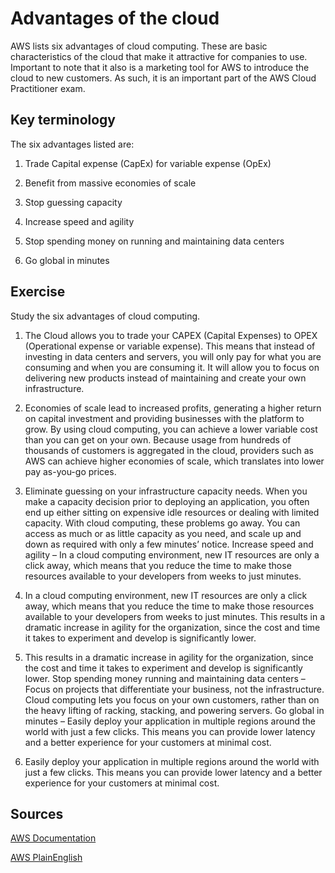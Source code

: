 # Advantages of the cloud

AWS lists six advantages of cloud computing. These are basic characteristics of the cloud that make it attractive for companies to use. Important to note that it also is a marketing tool for AWS to introduce the cloud to new customers. As such, it is an important part of the AWS Cloud Practitioner exam.


## Key terminology

The six advantages listed are:

1. Trade Capital expense (CapEx) for variable expense (OpEx)

2. Benefit from massive economies of scale

3. Stop guessing capacity

4. Increase speed and agility

5. Stop spending money on running and maintaining data centers

6. Go global in minutes


## Exercise

Study the six advantages of cloud computing.

1. The Cloud allows you to trade your CAPEX (Capital Expenses) to OPEX (Operational expense or variable expense). This means that instead of investing in data centers and servers, you will only pay for what you are consuming and when you are consuming it. It will allow you to focus on delivering new products instead of maintaining and create your own infrastructure.

2. Economies of scale lead to increased profits, generating a higher return on capital investment and providing businesses with the platform to grow.
By using cloud computing, you can achieve a lower variable cost than you can get on your own. Because usage from hundreds of thousands of customers is aggregated in the cloud, providers such as AWS can achieve higher economies of scale, which translates into lower pay as-you-go prices.

3. Eliminate guessing on your infrastructure capacity needs. When you make a capacity decision prior to deploying an application, you often end up either sitting on expensive idle resources or dealing with limited capacity. With cloud computing, these problems go away. You can access as much or as little capacity as you need, and scale up and down as required with only a few minutes’ notice. Increase speed and agility – In a cloud computing environment, new IT resources are only a click away, which means that you reduce the time to make those resources available to your developers from weeks to just minutes.

4. In a cloud computing environment, new IT resources are only a click away, which means that you reduce the time to make those resources available to your developers from weeks to just minutes. This results in a dramatic increase in agility for the organization, since the cost and time it takes to experiment and develop is significantly lower.

5. This results in a dramatic increase in agility for the organization, since the cost and time it takes to experiment and develop is significantly lower. Stop spending money running and maintaining data centers – Focus on projects that differentiate your business, not the infrastructure. Cloud computing lets you focus on your own customers, rather than on the heavy lifting of racking, stacking, and powering servers. Go global in minutes – Easily deploy your application in multiple regions around the world with just a few clicks. This means you can provide lower latency and a better experience for your customers at minimal cost.

6.  Easily deploy your application in multiple regions around the world with just a few clicks. This means you can provide lower latency and a better experience for your customers at minimal cost.

## Sources

[AWS Documentation](https://docs.aws.amazon.com/whitepapers/latest/aws-overview/six-advantages-of-cloud-computing.html)

[AWS PlainEnglish](https://aws.plainenglish.io/six-advantages-of-cloud-computing-caa2cccc0696#:~:text=1.,when%20you%20are%20consuming%20it.)


